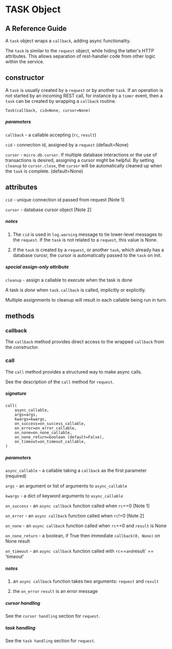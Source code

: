 # TASK Object
## A Reference Guide

A `task` object wraps a `callback`, adding async functionality.

The `task` is similar to the
`request` object, while hiding the latter's HTTP attributes.
This allows separation of rest-handler code from other logic
within the service.

## constructor

A `task` is usually created by a `request` or by another `task`.
If an operation is not started by an incoming REST call, for instance
by a `timer` event, then a `task` can be created by wrapping
a `callback` routine.

```
Task(callback, cid=None, cursor=None)
```

##### parameters

`callback` - a callable accepting (`rc`, `result`)

`cid` - connection id, assigned by a `request` (default=None)

`cursor` - `micro.db.cursor`. If multiple database
interactions or the use of transactions is desired, assigning a cursor
might be helpful. By setting `cleanup` to `cursor.close`, the `cursor` will
be automatically cleaned up when the `task` is complete. (default=None)

## attributes

`cid` - unique connection id passed from request [Note 1]

`cursor` - database cursor object [Note 2]

##### notes

1. The `cid` is used in `log.warning` message to tie
lower-level messages to the `request`. If the `task` is not
related to a `request`, this value is None.

2. If the `task` is created by a `request`, or another `task`, which already has a
database curosr, the cursor is automatically passed to the `task` on init.

##### special assign-only attribute

`cleanup` - assign a callable to execute when the task is done

A task is *done* when `task.callback` is called, implicitly or explicitly.

Multiple assignments to cleanup will result in each callable being run in turn.

## methods

### callback

The `callback` method provides direct access to the wrapped `callback` from the constructor.

### call

The `call` method provides a structured way to make async calls.

See the description of the `call` method for `request`.

##### signature

```
call(
    async_callable,
    args=args,
    kwargs=kwargs,
    on_success=on_success_callable,
    on_error=on_error_callable,
    on_none=on_none_callable,
    on_none_return=boolean (default=False),
    on_timeout=on_timeout_callable,
)
```

##### parameters

`async_callable` - a callable taking a `callback` as the first parameter (required)

`args` - an argument or list of arguments to `async_callable`

`kwargs` - a dict of keyword arguments to `async_callable`

`on_success` - an `async callback` function called when `rc`==0 [Note 1]

`on_error` - an `async callback` function called when `rc`!=0 [Note 2]

`on_none` - an `async callback` function called when `rc`==0 and `result` is None

`on_none_return` - a boolean, if True then immediate `callback(0, None)` on None result

`on_timeout` - an `async callback` function called with `rc`==` and `result` == 'timeout'


##### notes

1. an `async callback` function takes two arguments: `request` and `result`

2. the `on_error` `result` is an error message

##### cursor handling

See the `cursor handling` section for `request`.

##### task handling

See the `task handling` section for `request`.
